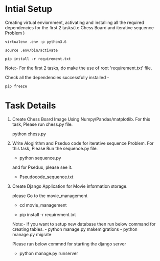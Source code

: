 # Intial Setup


Creating virtual enviornment, activating and installing all the required dependencies for the first 2 tasks(i.e Chess Board and iterative sequence Problem )
	
	virtualenv .env -p python3.6
	
	source .env/bin/activate
	
	pip install -r requirement.txt
	
Note:- For the first 2 tasks, do make the use of root  'requirement.txt'  file.

Check all the dependencies successfully installed -
	
	pip freeze


# Task Details

1. Create Chess Board Image Using Numpy/Pandas/matplotlib. 
For this task, Please run chess.py file.
	
	
	python chess.py
	

2. Write Alogirithm and Pseduo code for iterative sequence Problem.
	For this task, Please Run the sequence.py file.
	- python sequence.py

	and for Pseduo, please see it.
	- Pseudocode_sequence.txt

3. Create Django Application for Movie information storage.
	
	please Go to the movie_management
	- cd movie_management

	- pip install -r requirement.txt

	Note:- If you want to setup new database then run below command for creating tables.
		- python manage.py makemigrations
		- python manage.py migrate

	Please run below commnd for starting the django server
	- python manage.py runserver

